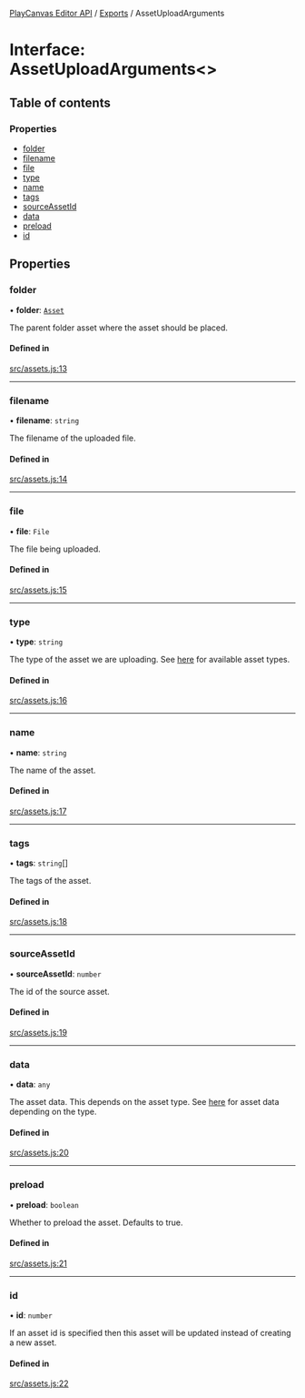 [PlayCanvas Editor API](../README.md) / [Exports](../modules.md) / AssetUploadArguments

# Interface: AssetUploadArguments<\>

## Table of contents

### Properties

- [folder](AssetUploadArguments.md#folder)
- [filename](AssetUploadArguments.md#filename)
- [file](AssetUploadArguments.md#file)
- [type](AssetUploadArguments.md#type)
- [name](AssetUploadArguments.md#name)
- [tags](AssetUploadArguments.md#tags)
- [sourceAssetId](AssetUploadArguments.md#sourceassetid)
- [data](AssetUploadArguments.md#data)
- [preload](AssetUploadArguments.md#preload)
- [id](AssetUploadArguments.md#id)

## Properties

### folder

• **folder**: [`Asset`](../classes/Asset.md)

The parent folder asset where the asset should be placed.

#### Defined in

[src/assets.js:13](https://github.com/playcanvas/editor-api/blob/4a90977/src/assets.js#L13)

___

### filename

• **filename**: `string`

The filename of the uploaded file.

#### Defined in

[src/assets.js:14](https://github.com/playcanvas/editor-api/blob/4a90977/src/assets.js#L14)

___

### file

• **file**: `File`

The file being uploaded.

#### Defined in

[src/assets.js:15](https://github.com/playcanvas/editor-api/blob/4a90977/src/assets.js#L15)

___

### type

• **type**: `string`

The type of the asset we are uploading. See [here](AssetProperties.md) for available asset types.

#### Defined in

[src/assets.js:16](https://github.com/playcanvas/editor-api/blob/4a90977/src/assets.js#L16)

___

### name

• **name**: `string`

The name of the asset.

#### Defined in

[src/assets.js:17](https://github.com/playcanvas/editor-api/blob/4a90977/src/assets.js#L17)

___

### tags

• **tags**: `string`[]

The tags of the asset.

#### Defined in

[src/assets.js:18](https://github.com/playcanvas/editor-api/blob/4a90977/src/assets.js#L18)

___

### sourceAssetId

• **sourceAssetId**: `number`

The id of the source asset.

#### Defined in

[src/assets.js:19](https://github.com/playcanvas/editor-api/blob/4a90977/src/assets.js#L19)

___

### data

• **data**: `any`

The asset data. This depends on the asset type. See [here](AssetProperties.md) for asset data depending on the type.

#### Defined in

[src/assets.js:20](https://github.com/playcanvas/editor-api/blob/4a90977/src/assets.js#L20)

___

### preload

• **preload**: `boolean`

Whether to preload the asset. Defaults to true.

#### Defined in

[src/assets.js:21](https://github.com/playcanvas/editor-api/blob/4a90977/src/assets.js#L21)

___

### id

• **id**: `number`

If an asset id is specified then this asset will be updated instead of creating a new asset.

#### Defined in

[src/assets.js:22](https://github.com/playcanvas/editor-api/blob/4a90977/src/assets.js#L22)
